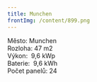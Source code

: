 ```yaml
---
title: Munchen
frontImg: /content/899.png
---
```

<!--StartFragment-->

Město: Munchen\
Rozloha: 47 m2\
Výkon:  9,6 kWp\
Baterie:  9,6 kWh\
Počet panelů: 24

<!--EndFragment-->